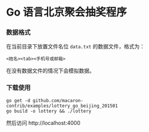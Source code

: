Go 语言北京聚会抽奖程序
===================

### 数据格式

在当前目录下放置文件名位 `data.txt` 的数据文件，格式为：

```
<姓名><tab><手机号或邮箱>
```

在没有数据文件的情况下会模拟数据。

### 下载使用

	go get -d github.com/macaron-contrib/examples/lottery_go_beijing_201501
	go build -o lottery && ./lottery

然后访问 http://localhost:4000